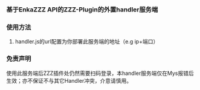 ### 基于EnkaZZZ API的ZZZ-Plugin的外置handler服务端
### 使用方法
1. handler.js的url配置为你部署此服务端的地址（e.g ip+端口） 

### 免责声明  
使用此服务端后ZZZ插件处仍然需要扫码登录，本handler服务端仅在Mys报错后生效；亦不保证不与其它Handler冲突，介意请慎用。

